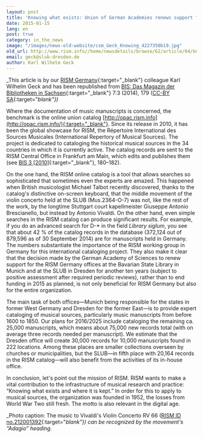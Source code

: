 ```yaml
---
layout: post
title: 'Knowing what exists: Union of German Academies renews support for RISM Germany'
date: 2015-01-15
lang: en
post: true
category: in_the_news
image: "/images/news-old-website/csm_Geck_Knowing_4227350b19.jpg"
old_url: http://www.rism.info//home/newsdetails/browse/62/article/64/knowing-what-exists-union-of-german-academies-renews-support-for-rism-germany.html
email: geck@slub-dresden.de
author: Karl Wilhelm Geck
---
```


_This article is by our [RISM Germany](http://de.rism.info/de/home.html){:target="_blank"} colleague Karl Wilhelm Geck and has been republished from [BIS: Das Magazin der Bibliotheken in Sachsen](http://nbn-resolving.de/urn:nbn:de:bsz:14-qucosa-155850){:target="_blank"} 7:3 (2014), 179 ([CC-BY SA](https://creativecommons.org/licenses/by-sa/3.0/de/deed.en){:target="_blank"})_


Where the documentation of music manuscripts is concerned, the benchmark is the online union catalog [http://opac.rism.info](http://opac.rism.info/){:target="_blank"}. Since its release in 2010, it has been the global showcase for RISM, the Répertoire International des Sources Musicales (International Repertory of Musical Sources). The project is dedicated to cataloging the historical musical sources in the 34 countries in which it is currently active. The catalog records are sent to the RISM Central Office in Frankfurt am Main, which edits and publishes them (see [BIS 3 [2010]](http://www.qucosa.de/recherche/frontdoor/?tx_slubopus4frontend%5Bid%5D=6128){:target="_blank"}, 180–182).

On the one hand, the RISM online catalog is a tool that allows searches so sophisticated that sometimes even the experts are amazed. This happened when British musicologist Michael Talbot recently discovered, thanks to the catalog's distinctive on-screen keyboard, that the middle movement of the violin concerto held at the SLUB (Mus.2364-O-7) was not, like the rest of the work, by the longtime Stuttgart court kapellmeister Giuseppe Antonio Brescianello, but instead by Antonio Vivaldi. On the other hand, even simple searches in the RISM catalog can produce significant results. For example, if you do an advanced search for D-\* in the field _Library siglum_, you see that about 42 % of the catalog records in the database (372,124 out of 879,596 as of 30 September 2014) are for manuscripts held in Germany. The numbers substantiate the importance of the RISM working group in Germany for this international cataloging project. They also make it clear that the decision made by the German Academy of Sciences to renew support for the RISM Germany offices at the Bavarian State Library in Munich and at the SLUB in Dresden for another ten years (subject to positive assessment after required periodic reviews), rather than to end funding in 2015 as planned, is not only beneficial for RISM Germany but also for the entire organization.

The main task of both offices—Munich being responsible for the states in former West Germany and Dresden for the former East—is to provide expert cataloging of musical sources, particularly music manuscripts from before 1600 to 1850. Our plans for 2016/2025 include cataloging the remaining ca. 25,000 manuscripts, which means about 75,000 new records total (with on average three records needed per manuscript). We estimate that the Dresden office will create 30,000 records for 10,000 manuscripts found in 222 locations. Among these places are smaller collections overseen by churches or municipalities, but the SLUB—in fifth place with 20,164 records in the RISM catalog—will also benefit from the activities of its in-house office.

In conclusion, let's point out the mission of RISM. RISM wants to make a vital contribution to the infrastructure of musical research and practice: “Knowing what exists and where it is kept.” In order for this to apply to musical sources, the organization was founded in 1952, the losses from World War Two still fresh. The motto is also relevant in the digital age.

_Photo caption: The music to Vivaldi's Violin Concerto RV 66 ([RISM ID no.212001392](https://opac.rism.info/search?id=212001392&db=251&View=rism){:target="_blank"}) can be recognized by the movement's “Adagio” heading._

